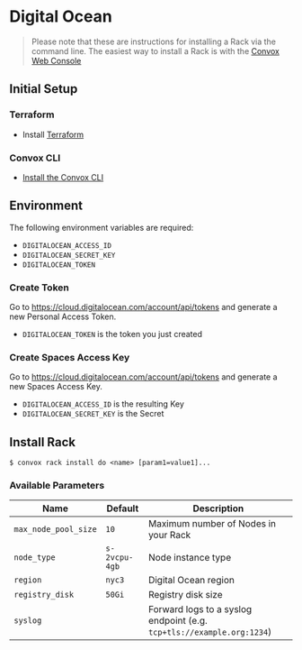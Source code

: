 # Digital Ocean
> Please note that these are instructions for installing a Rack via the command line. The easiest way to install a Rack is with the [Convox Web Console](https://console.convox.com)

## Initial Setup

### Terraform

- Install [Terraform](https://learn.hashicorp.com/terraform/getting-started/install.html)

### Convox CLI

- [Install the Convox CLI](../cli.md)

## Environment

The following environment variables are required:

- `DIGITALOCEAN_ACCESS_ID`
- `DIGITALOCEAN_SECRET_KEY`
- `DIGITALOCEAN_TOKEN`

### Create Token

Go to https://cloud.digitalocean.com/account/api/tokens and generate a new Personal Access Token.

- `DIGITALOCEAN_TOKEN` is the token you just created
  
### Create Spaces Access Key

Go to https://cloud.digitalocean.com/account/api/tokens and generate a new Spaces Access Key.

- `DIGITALOCEAN_ACCESS_ID` is the resulting Key
- `DIGITALOCEAN_SECRET_KEY` is the Secret

## Install Rack

    $ convox rack install do <name> [param1=value1]...

### Available Parameters

| Name                 | Default       | Description                                                             |
| -------------------- | ------------- | ----------------------------------------------------------------------- |
| `max_node_pool_size` | `10`         | Maximum number of Nodes in your Rack                                    |
| `node_type`          | `s-2vcpu-4gb` | Node instance type                                                      |
| `region`             | `nyc3`        | Digital Ocean region                                                    |
| `registry_disk`      | `50Gi`        | Registry disk size                                                      |
| `syslog`             |               | Forward logs to a syslog endpoint (e.g. `tcp+tls://example.org:1234`)   |
